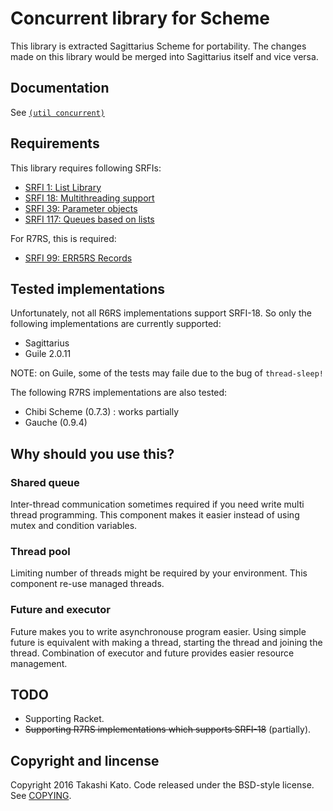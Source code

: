 Concurrent library for Scheme
=============================

This library is extracted Sagittarius Scheme for portability. The changes
made on this library would be merged into Sagittarius itself and vice versa.

Documentation
-------------

See [`(util concurrent)`](http://ktakashi.github.io/sagittarius-ref.html#concurrent)


Requirements
------------

This library requires following SRFIs:

- [SRFI 1: List Library](http://srfi.schemers.org/srfi-1/)
- [SRFI 18: Multithreading support](http://srfi.schemers.org/srfi-18/)
- [SRFI 39: Parameter objects](http://srfi.schemers.org/srfi-39/)
- [SRFI 117: Queues based on lists](http://srfi.schemers.org/srfi-117/)

For R7RS, this is required:

- [SRFI 99: ERR5RS Records](http://srfi.schemers.org/srfi-99/)

Tested implementations
----------------------

Unfortunately, not all R6RS implementations support SRFI-18. So only the
following implementations are currently supported:

- Sagittarius
- Guile 2.0.11

NOTE: on Guile, some of the tests may faile due to the bug of `thread-sleep!`

The following R7RS implementations are also tested:

- Chibi Scheme (0.7.3) : works partially
- Gauche (0.9.4)

Why should you use this?
------------------------

### Shared queue
Inter-thread communication sometimes required if you need write multi thread
programming. This component makes it easier instead of using mutex and
condition variables.

### Thread pool
Limiting number of threads might be required by your environment. This
component re-use managed threads.

### Future and executor 
Future makes you to write asynchronouse program easier. Using simple future
is equivalent with making a thread, starting the thread and joining the 
thread. Combination of executor and future provides easier resource 
management.


TODO
----

- Supporting Racket.
- ~~Supporting R7RS implementations which supports SRFI-18~~ (partially).

Copyright and lincense
----------------------

Copyright 2016 Takashi Kato. Code released under the BSD-style license.
See [COPYING](COPYING).
